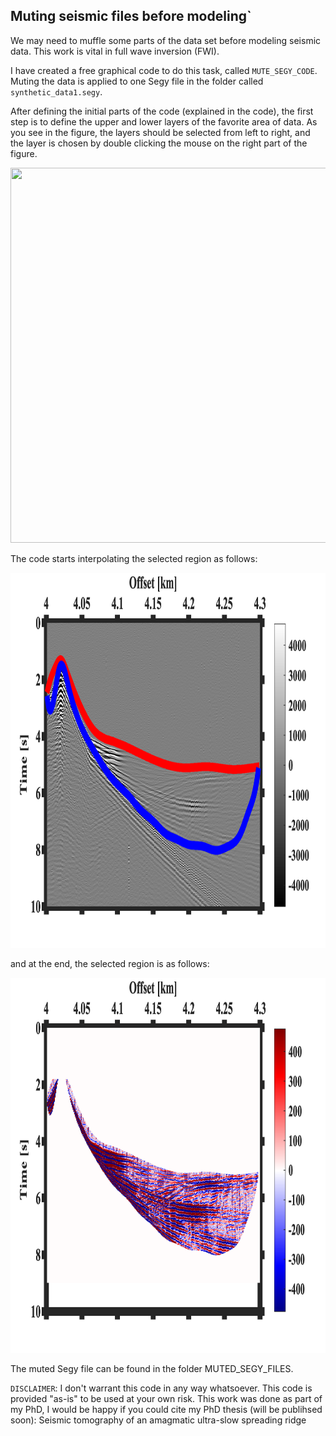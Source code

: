 ## Muting seismic files before modeling`
We may need to muffle some parts of the data set before modeling seismic data. This work is vital in full wave inversion (FWI).

I have created a free graphical code to do this task, called `MUTE_SEGY_CODE`. Muting the data is applied to one Segy file in the folder called `synthetic_data1.segy`.

After defining the initial parts of the code (explained in the code), the first step is to define the upper and lower layers of the favorite area of data. As you see in the figure, the layers should be selected from left to right, and the layer is chosen by double clicking the mouse on the right part of the figure.

<img src="OBS_1_PICKING.png" width="800" height="600">




The code starts interpolating the selected region as follows:

<img src="OBS_1_KM_SEC.png" width="800" height="600">






and at the end, the selected region is as follows:

<img src="OBS_1_AFTER_MUTING_.png" width="800" height="600">



The muted Segy file can be found in the folder MUTED_SEGY_FILES.

`DISCLAIMER`:  I don't warrant this code in any way whatsoever. This code is provided "as-is" to be used at your own risk.
This work was done as part of my PhD, I would be happy if you could cite my PhD thesis (will be publihsed soon):
Seismic tomography of an amagmatic ultra-slow spreading
ridge



